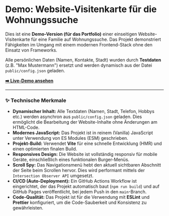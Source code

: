 # Demo: Website-Visitenkarte für die Wohnungssuche

Dies ist eine **Demo-Version (für das Portfolio)** einer einseitigen Website-Visitenkarte für eine Familie auf Wohnungssuche. Das Projekt demonstriert Fähigkeiten im Umgang mit einem modernen Frontend-Stack ohne den Einsatz von Frameworks.

Alle persönlichen Daten (Namen, Kontakte, Stadt) wurden durch **Testdaten** (z.B. "Max Mustermann") ersetzt und werden dynamisch aus der Datei `public/config.json` geladen.

**[➡️ Live-Demo ansehen](https://vladyslav-zaporozhets.github.io/wohnungssuche-portfolio/)**

---

### ✨ Technische Merkmale

* **Dynamischer Inhalt:** Alle Textdaten (Namen, Stadt, Telefon, Hobbys etc.) werden asynchron aus `public/config.json` geladen. Dies ermöglicht die Bearbeitung der Website-Inhalte ohne Änderungen am HTML-Code.
* **Modernes JavaScript:** Das Projekt ist in reinem (Vanilla) JavaScript unter Verwendung von ES Modules (ESM) geschrieben.
* **Projekt-Build:** Verwendet **Vite** für eine schnelle Entwicklung (HMR) und einen optimierten finalen Build.
* **Responsives Design:** Die Website ist vollständig responsiv für mobile Geräte, einschließlich eines funktionalen Burger-Menüs.
* **Scroll Spy:** Das Navigationsmenü hebt den aktuell sichtbaren Abschnitt der Seite beim Scrollen hervor. Dies wird performant mittels der `Intersection Observer API` umgesetzt.
* **CI/CD (Auto-Deployment):** Ein GitHub Actions Workflow ist eingerichtet, der das Projekt automatisch baut (`npm run build`) und auf GitHub Pages veröffentlicht, bei jedem Push in den `main`-Branch.
* **Code-Qualität:** Das Projekt ist für die Verwendung mit **ESLint** und **Prettier** konfiguriert, um die Code-Sauberkeit und Konsistenz zu gewährleisten.
